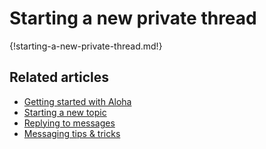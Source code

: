 # Starting a new private thread

{!starting-a-new-private-thread.md!}

## Related articles

* [Getting started with Aloha](/help/getting-started-with-zulip)
* [Starting a new topic](/help/starting-a-new-topic)
* [Replying to messages](/help/replying-to-messages)
* [Messaging tips & tricks](/help/messaging-tips)
